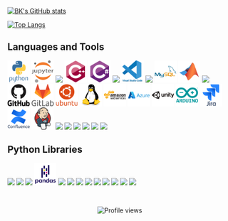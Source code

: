 <div align="left">
  
  [![BK's GitHub stats](https://github-readme-stats.vercel.app/api?username=bkleck&count_private=true&show_icons=true&theme=nord)](https://github.com/anuraghazra/github-readme-stats)
  
  [![Top Langs](https://github-readme-stats.vercel.app/api/top-langs/?username=bkleck&langs_count=5&layout=compact&theme=nord&card_width=445)](https://github.com/anuraghazra/github-readme-stats)
  
</div>

## Languages and Tools
<p align="left">
  <img src="https://github.com/devicons/devicon/blob/master/icons/python/python-original-wordmark.svg" width="50"/>
  <img src="https://github.com/devicons/devicon/blob/master/icons/jupyter/jupyter-original-wordmark.svg" width="50"/>
  <img src="https://user-images.githubusercontent.com/77097236/173811751-c86b7874-9d39-4f27-b368-e9550359bbdf.png" width="50"/>
  <img src="https://github.com/devicons/devicon/blob/master/icons/cplusplus/cplusplus-original.svg" width="50"/>
  <img src="https://github.com/devicons/devicon/blob/master/icons/csharp/csharp-original.svg" width="50"/>
  <img src="https://www.tekgia.com/445-thickbox_default/microsoft-visual-studio-2019-professional-extended-edition.jpg" width="50"/>
  <img src="https://github.com/devicons/devicon/blob/master/icons/vscode/vscode-original-wordmark.svg" width="50"/>
  <img src="https://user-images.githubusercontent.com/77097236/173811245-c77d8d19-a4af-4275-b920-e06547b30491.png" width="50"/>
  <img src="https://github.com/devicons/devicon/blob/master/icons/mysql/mysql-original-wordmark.svg" width="50"/>
  <img src="https://github.com/devicons/devicon/blob/master/icons/matlab/matlab-original.svg" width="50"/>
  <img src="https://user-images.githubusercontent.com/77097236/173811032-af92d78d-c805-4860-a405-f1f9072bb2ec.png" width="50"/>
  <img src="https://github.com/devicons/devicon/blob/master/icons/github/github-original-wordmark.svg" width="50"/>
  <img src="https://github.com/devicons/devicon/blob/master/icons/gitlab/gitlab-original-wordmark.svg" width="50"/>
  <img src="https://github.com/devicons/devicon/blob/master/icons/ubuntu/ubuntu-plain-wordmark.svg" width="50"/>
  <img src="https://github.com/devicons/devicon/blob/master/icons/linux/linux-original.svg" width="50"/>
  <img src="https://github.com/devicons/devicon/blob/master/icons/amazonwebservices/amazonwebservices-original-wordmark.svg" width="50"/>
  <img src="https://github.com/devicons/devicon/blob/master/icons/azure/azure-original-wordmark.svg" width="50"/>
  <img src="https://github.com/devicons/devicon/blob/master/icons/unity/unity-original-wordmark.svg" width="50"/>
  <img src="https://github.com/devicons/devicon/blob/master/icons/arduino/arduino-original-wordmark.svg" width="50"/>
  <img src="https://github.com/devicons/devicon/blob/master/icons/jira/jira-original-wordmark.svg" width="50"/>
  <img src="https://github.com/devicons/devicon/blob/master/icons/confluence/confluence-original-wordmark.svg" width="50"/>
  <img src="https://github.com/devicons/devicon/blob/master/icons/jenkins/jenkins-original.svg" width="50"/>
  <img src="https://user-images.githubusercontent.com/77097236/173807238-591f803e-def5-4df0-8f3b-667645370364.png" width="50"/>
  <img src="https://user-images.githubusercontent.com/77097236/173807026-bd1b20d1-0155-4492-a5f8-e7b11e4b71b7.png" width="50"/>
  <img src="https://user-images.githubusercontent.com/77097236/173808136-c40aaae8-0be9-4ddf-a77f-bb4d4671579a.png" width="50"/>
  <img src="https://user-images.githubusercontent.com/77097236/173810132-261b19be-60b8-4e05-a2e7-3c1bc47916d6.png" width="50"/>
  <img src="https://user-images.githubusercontent.com/77097236/173809861-ed5d75b2-3070-4869-b818-78fd35230539.png" width="50"/>
  <img src="https://user-images.githubusercontent.com/77097236/173810416-ca8c5737-6de8-4f2c-bdab-357ddfbbc9f5.png" width="50"/>
<p>





## Python Libraries
<p align="left">
  <img src="https://miro.medium.com/max/691/1*VSQ0XEywxSgZBwW05GsZtw.png" width="50"/>
  <img src="https://upload.wikimedia.org/wikipedia/commons/thumb/1/11/TensorFlowLogo.svg/1229px-TensorFlowLogo.svg.png" width="50"/>
  <img src="https://avatars.githubusercontent.com/u/25720743?s=200&v=4" width="50"/>
  <img src="https://github.com/devicons/devicon/blob/master/icons/pandas/pandas-original-wordmark.svg" width="50"/>
  <img src="https://user-images.githubusercontent.com/67586773/105040771-43887300-5a88-11eb-9f01-bee100b9ef22.png" width="50"/>
  <img src="https://seeklogo.com/images/S/scikit-learn-logo-8766D07E2E-seeklogo.com.png" width="50"/>
  <img src="https://upload.wikimedia.org/wikipedia/commons/thumb/0/01/Created_with_Matplotlib-logo.svg/2048px-Created_with_Matplotlib-logo.svg.png" width="50"/>
  <img src="https://www.vectorlogo.zone/logos/plot_ly/plot_ly-official.svg" width="50"/>
  <img src="https://upload.wikimedia.org/wikipedia/commons/thumb/3/32/OpenCV_Logo_with_text_svg_version.svg/1200px-OpenCV_Logo_with_text_svg_version.svg.png" width="50"/>
  <img src="https://user-images.githubusercontent.com/77097236/142615548-a94bc5fd-34ab-4b1c-bb89-cba0496a65be.png" width="50"/>
  <img src="https://static.wixstatic.com/media/91c550_bf9afe8aa7dd463891bd08edcbc42191~mv2.png/v1/fill/w_512,h_512,al_c/91c550_bf9afe8aa7dd463891bd08edcbc42191~mv2.png" width="50"/>
  <img src="https://avatars.githubusercontent.com/u/388785?s=280&v=4" width="50"/>
  <img src="https://avatars.githubusercontent.com/u/43926448?s=200&v=4" width="50"/>
<p>
  
<br />
  
  <div align="center">
    <img src="https://gpvc.arturio.dev/bkleck" alt="Profile views"/>
  </div>
